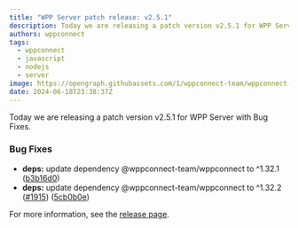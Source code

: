 ```yaml
---
title: "WPP Server patch release: v2.5.1"
description: Today we are releasing a patch version v2.5.1 for WPP Server with Bug Fixes.
authors: wppconnect
tags:
  - wppconnect
  - javascript
  - nodejs
  - server
image: https://opengraph.githubassets.com/1/wppconnect-team/wppconnect-server/releases/tag/v2.5.1
date: 2024-06-18T23:38:37Z
---
```


Today we are releasing a patch version v2.5.1 for WPP Server with Bug Fixes.

<!--truncate-->

### Bug Fixes

* **deps:** update dependency @wppconnect-team/wppconnect to ^1.32.1 ([b3b16d0](https://github.com/wppconnect-team/wppconnect-server/commit/b3b16d088d82064a13dab9086943adb9446dcb27))
* **deps:** update dependency @wppconnect-team/wppconnect to ^1.32.2 ([#1915](https://github.com/wppconnect-team/wppconnect-server/issues/1915)) ([5cb0b0e](https://github.com/wppconnect-team/wppconnect-server/commit/5cb0b0e59667e11cec32e4761dec66ffee2cd6c9))

For more information, see the [release page](https://github.com/wppconnect-team/wppconnect-server/releases/tag/v2.5.1).